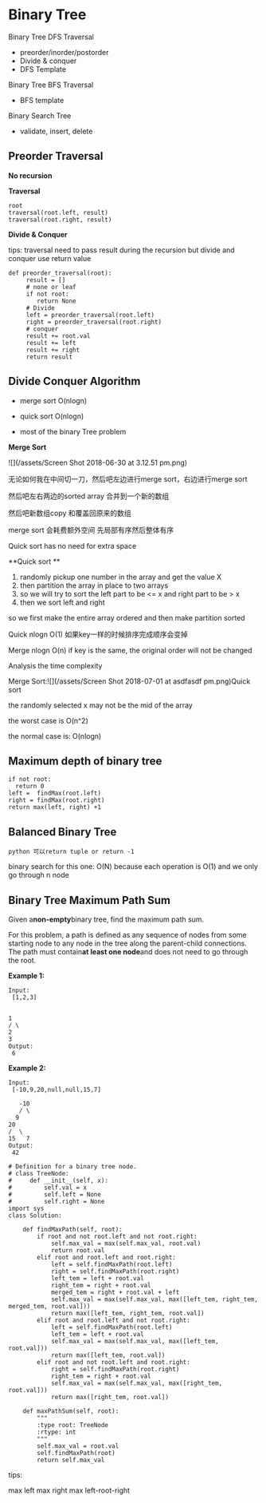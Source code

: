 # Binary Tree

Binary Tree DFS Traversal

* preorder/inorder/postorder
* Divide & conquer
* DFS Template

Binary Tree BFS Traversal

* BFS template

Binary Search Tree

* validate, insert, delete

## Preorder Traversal

**No recursion**

**Traversal**

```
root
traversal(root.left, result)
traversal(root.right, result)
```

**Divide & Conquer**

tips: traversal need to pass result during the recursion but divide and conquer use return value

```
def preorder_traversal(root):
     result = []
     # none or leaf
     if not root:
        return None
     # Divide
     left = preorder_traversal(root.left)
     right = preorder_traversal(root.right)
     # conquer
     result += root.val
     result += left
     result += right
     return result
```

## Divide Conquer Algorithm

* merge sort O\(nlogn\)

* quick sort O\(nlogn\)

* most of the binary Tree problem

**Merge Sort**

![](/assets/Screen Shot 2018-06-30 at 3.12.51 pm.png)

无论如何我在中间切一刀，然后吧左边进行merge sort，右边进行merge sort

然后吧左右两边的sorted array 合并到一个新的数组

然后吧新数组copy 和覆盖回原来的数组

merge sort 会耗费额外空间 先局部有序然后整体有序

Quick  sort has no need for extra space

**Quick sort **

1. randomly pickup one number in the array and get the value X
2. then partition the array in place to two arrays 
3. so we will try to sort the left part to be &lt;= x and right part to be &gt; x
4. then we sort left and right

so we first make the entire array ordered and then make partition sorted

Quick nlogn O\(1\) 如果key一样的时候排序完成顺序会变掉

Merge nlogn O\(n\) if key is the same, the original order will not be changed

Analysis the time complexity

Merge Sort:![](/assets/Screen Shot 2018-07-01 at asdfasdf pm.png)Quick sort

the randomly selected x may not be the mid of the array

the worst case is O\(n^2\)

the normal case is: O\(nlogn\)

## Maximum depth of binary tree

```
if not root:
  return 0
left =  findMax(root.left)
right = findMax(root.right)
return max(left, right) +1
```

## Balanced Binary Tree

```
python 可以return tuple or return -1
```

binary search for this one: O\(N\) because each operation is O\(1\) and we only go through n node

## Binary Tree Maximum Path Sum

Given a**non-empty**binary tree, find the maximum path sum.

For this problem, a path is defined as any sequence of nodes from some starting node to any node in the tree along the parent-child connections. The path must contain**at least one node**and does not need to go through the root.

**Example 1:**

```
Input:
 [1,2,3]


1
/ \
2
3
Output:
 6
```

**Example 2:**

```
Input:
 [-10,9,20,null,null,15,7]

   -10
   / \
  9  
20
/  \
15   7
Output:
 42
```

```
# Definition for a binary tree node.
# class TreeNode:
#     def __init__(self, x):
#         self.val = x
#         self.left = None
#         self.right = None
import sys
class Solution:

    def findMaxPath(self, root):
        if root and not root.left and not root.right:
            self.max_val = max(self.max_val, root.val)
            return root.val
        elif root and root.left and root.right:
            left = self.findMaxPath(root.left)
            right = self.findMaxPath(root.right)
            left_tem = left + root.val
            right_tem = right + root.val
            merged_tem = right + root.val + left
            self.max_val = max(self.max_val, max([left_tem, right_tem, merged_tem, root.val]))
            return max([left_tem, right_tem, root.val])
        elif root and root.left and not root.right:
            left = self.findMaxPath(root.left)
            left_tem = left + root.val
            self.max_val = max(self.max_val, max([left_tem, root.val]))
            return max([left_tem, root.val])
        elif root and not root.left and root.right:
            right = self.findMaxPath(root.right)
            right_tem = right + root.val
            self.max_val = max(self.max_val, max([right_tem, root.val]))
            return max([right_tem, root.val])

    def maxPathSum(self, root):
        """
        :type root: TreeNode
        :rtype: int
        """
        self.max_val = root.val
        self.findMaxPath(root)
        return self.max_val
```

tips:

max left max right max left-root-right



